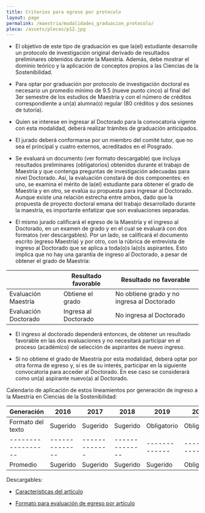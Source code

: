 ```yaml
---
title: Criterios para egreso por protocolo
layout: page
permalink: /maestria/modalidades_graduacion_protocolo/
pleca: /assets/plecas/p12.jpg
---
```


 - El objetivo de este tipo de graduación es que la(el) estudiante desarrolle un protocolo de investigación original derivado de resultados preliminares obtenidos durante la Maestría. Además, debe mostrar el dominio teórico y la aplicación de conceptos propios a las Ciencias de la Sostenibilidad.

 - Para optar por graduación por protocolo de investigación doctoral es necesario un promedio mínimo de 9.5 (nueve punto cinco) al final del 3er semestre de los estudios de Maestría y con el número de créditos correspondiente a un(a) alumna(o) regular (80 créditos y dos sesiones de tutoría).

 - Quien se interese en ingresar al Doctorado para la convocatoria vigente con esta modalidad, deberá realizar trámites de graduación anticipados. 

 - El jurado deberá conformarse por un miembro del comité tutor, que no sea el principal y cuatro externos, acreditados en el Posgrado.

 - Se evaluará un documento (ver formato descargable) que incluya resultados preliminares (obligatorios) obtenidos durante el trabajo de Maestría y que contenga preguntas de investigación adecuadas para nivel Doctorado. Así, la evaluación constará de dos componentes: en uno, se examina el mérito de la(el) estudiante para obtener el grado de Maestría y en otro, se evalúa su propuesta para ingresar al Doctorado. Aunque existe una relación estrecha entre ambos, dado que la propuesta de proyecto doctoral emana del trabajo desarrollado durante la maestría, es importante enfatizar que son evaluaciones separadas. 

 - El mismo jurado calificará el egreso de la Maestría y el ingreso al Doctorado, en un examen de grado y en el cual se evaluará con dos formatos (ver descargables). Por un lado, se calificará el documento escrito (egreso Maestría) y por otro, con la rúbrica de entrevista de ingreso al Doctorado que se aplica a toda(o)s la(o)s aspirantes. Esto implica que no hay una garantía de ingreso al Doctorado, a pesar de obtener el grado de Maestría:


&nbsp;                |         Resultado favorable   |	  Resultado no favorable
----------------------|-------------------------------|------------------------------------------------
Evaluación Maestría	  |         Obtiene el grado     	|   No obtiene grado y no ingresa al Doctorado
Evaluación Doctorado  |        Ingresa al Doctorado   | 	No ingresa al Doctorado


 - El ingreso al doctorado dependerá entonces, de obtener un resultado favorable en las dos evaluaciones y no necesitará participar en el proceso (académico) de selección de aspirantes de nuevo ingreso. 

 - Si no obtiene el grado de Maestría por esta modalidad, deberá optar por otra forma de egreso y, si es de su interés, participar en la siguiente convocatoria para acceder al Doctorado. En ese caso se considerará como un(a) aspirante nuevo(a) al Doctorado.

Calendario de aplicación de estos lineamientos por generación de ingreso a la Maestría en Ciencias de la Sostenibilidad:

Generación        |     2016	    |   2017      | 2018	        | 2019	       | 2020
------------------|--------------|-------------|--------------|-------------|-------------
Formato del texto | Sugerido     | Sugerido    | Sugerido     | Obligatorio | Obligatorio
------------------|--------------|-------------|--------------|-------------|-------------
Promedio          | Sugerido     | Sugerido    | Sugerido     | Sugerido    | Obligatorio	
  

Descargables:

- [Características del artículo](/assets/docs/graduacion/caracteristicas_articulo.pdf)

- [Formato para evaluación de egreso por artículo](/assets/docs/graduacion/formato_evaulacion_egreso_articulo.pdf)
